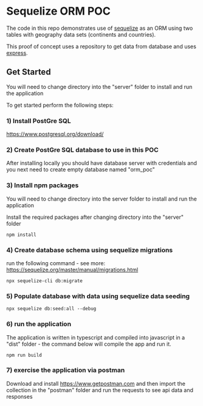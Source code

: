 # Sequelize ORM POC

The code in this repo demonstrates use of [sequelize](https://sequelize.org/v5/) as an ORM using two tables with geography data sets (continents and countries).

This proof of concept uses a repository to get data from database and uses [express](https://expressjs.com/).

## Get Started

You will need to change directory into the "server" folder to install and run the application

To get started perform the following steps:

### 1) Install PostGre SQL

https://www.postgresql.org/download/

### 2) Create PostGre SQL database to use in this POC

After installing locally you should have database server with credentials and you next need to create empty database named "orm_poc"

### 3) Install npm packages

You will need to change directory into the server folder to install and run the application

Install the required packages after changing directory into the "server" folder

```npm install```

### 4) Create database schema using sequelize migrations

run the following command - see more: https://sequelize.org/master/manual/migrations.html

```npx sequelize-cli db:migrate```

### 5) Populate database with data using sequelize data seeding

```npx sequelize db:seed:all --debug```

### 6) run the application

The application is written in typescript and compiled into javascript in a "dist" folder - the command below will compile the app and run it.

```npm run build```

### 7) exercise the application via postman

Download and install https://www.getpostman.com and then import the collection in the "postman" folder and run the requests to see api data and responses
